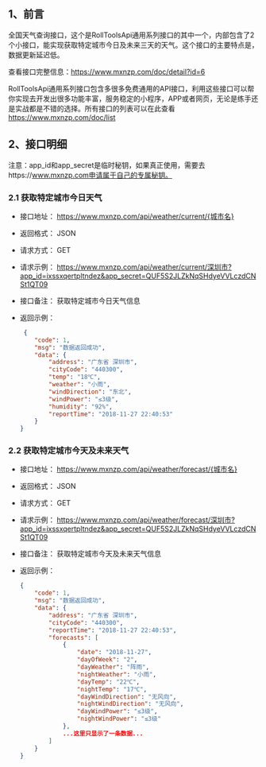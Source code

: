 ## 1、前言

全国天气查询接口，这个是RollToolsApi通用系列接口的其中一个，内部包含了2个小接口，能实现获取特定城市今日及未来三天的天气。这个接口的主要特点是，数据更新延迟低。

查看接口完整信息：https://www.mxnzp.com/doc/detail?id=6

RollToolsApi通用系列接口包含多很多免费通用的API接口，利用这些接口可以帮你实现去开发出很多功能丰富，服务稳定的小程序，APP或者网页，无论是练手还是实战都是不错的选择。所有接口的列表可以在此查看 https://www.mxnzp.com/doc/list

## 2、接口明细

注意：app_id和app_secret是临时秘钥，如果真正使用，需要去https://www.mxnzp.com申请属于自己的专属秘钥。

### 2.1 获取特定城市今日天气

- 接口地址： https://www.mxnzp.com/api/weather/current/{城市名}

- 返回格式： JSON

- 请求方式： GET

- 请求示例： https://www.mxnzp.com/api/weather/current/深圳市?app_id=ixssxqertpltndez&app_secret=QUF5S2JLZkNqSHdyeVVLczdCNSt1QT09

- 接口备注： 获取特定城市今日天气信息

- 返回示例：

  ```json
   {
      "code": 1,
      "msg": "数据返回成功",
      "data": {
          "address": "广东省 深圳市",
          "cityCode": "440300",
          "temp": "18℃",
          "weather": "小雨",
          "windDirection": "东北",
          "windPower": "≤3级",
          "humidity": "92%",
          "reportTime": "2018-11-27 22:40:53"
      }
  }
  ```

### 2.2 获取特定城市今天及未来天气

- 接口地址： https://www.mxnzp.com/api/weather/forecast/{城市名}

- 返回格式： JSON

- 请求方式： GET

- 请求示例： https://www.mxnzp.com/api/weather/forecast/深圳市?app_id=ixssxqertpltndez&app_secret=QUF5S2JLZkNqSHdyeVVLczdCNSt1QT09

- 接口备注： 获取特定城市今天及未来天气信息

- 返回示例：

  ```json
  {
      "code": 1,
      "msg": "数据返回成功",
      "data": {
          "address": "广东省 深圳市",
          "cityCode": "440300",
          "reportTime": "2018-11-27 22:40:53",
          "forecasts": [
              {
                  "date": "2018-11-27",
                  "dayOfWeek": "2",
                  "dayWeather": "阵雨",
                  "nightWeather": "小雨",
                  "dayTemp": "22℃",
                  "nightTemp": "17℃",
                  "dayWindDirection": "无风向",
                  "nightWindDirection": "无风向",
                  "dayWindPower": "≤3级",
                  "nightWindPower": "≤3级"
              },
              ...这里只显示了一条数据...
          ]
      }
  }
  ```
